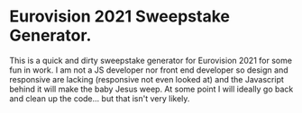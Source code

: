 # Eurovision 2021 Sweepstake Generator.

This is a quick and dirty sweepstake generator for Eurovision 2021 for some fun in work. I am not a JS developer nor front end developer so design and responsive are lacking (responsive not even looked at) and the Javascript behind it will make the baby Jesus weep. At some point I will ideally go back and clean up the code... but that isn't very likely.
